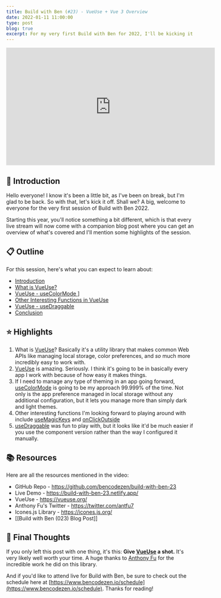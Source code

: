 ```yaml
---
title: Build with Ben (#23) - VueUse + Vue 3 Overview
date: 2022-01-11 11:00:00
type: post
blog: true
excerpt: For my very first Build with Ben for 2022, I'll be kicking it off with a bang by checking out the amazing VueUse library by @antfu!
---
```


<iframe width="560" height="315" src="https://www.youtube.com/embed/2yMlzQsH6F8" title="YouTube video player" frameborder="0" allow="accelerometer; autoplay; clipboard-write; encrypted-media; gyroscope; picture-in-picture" allowfullscreen></iframe>

## 👋 Introduction

Hello everyone! I know it's been a little bit, as I've been on break, but I'm glad to be back. So with that, let's kick it off. Shall we? A big, welcome to everyone for the very first session of Build with Ben 2022.

Starting this year, you'll notice something a bit different, which is that every live stream will now come with a companion blog post where you can get an overview of what's covered and I'll mention some highlights of the session.

## 📋 Outline

For this session, here's what you can expect to learn about:

- [Introduction](https://www.youtube.com/watch?v=2yMlzQsH6F8&t=0s)
- [What is VueUse?](https://www.youtube.com/watch?v=2yMlzQsH6F8&t=86s)
- [VueUse - useColorMode ](https://www.youtube.com/watch?v=2yMlzQsH6F8&t=172s)]
- [Other Interesting Functions in VueUse](https://www.youtube.com/watch?v=2yMlzQsH6F8&t=1678s)
- [VueUse - useDraggable](https://www.youtube.com/watch?v=2yMlzQsH6F8&t=1880s)
- [Conclusion](https://www.youtube.com/watch?v=2yMlzQsH6F8&t=2978s)

## ⭐ Highlights

1. What is [VueUse](https://vueuse.org/)? Basically it's a utility library that makes common Web APIs like managing local storage, color preferences, and <em>so</em> much more incredibly easy to work with.
2. [VueUse](https://vueuse.org/) is amazing. Seriously. I think it's going to be in basically every app I work with because of how easy it makes things.
3. If I need to manage any type of theming in an app going forward, [useColorMode](https://vueuse.org/core/useColorMode/) is going to be my approach 99.999% of the time. Not only is the app preference managed in local storage without any additional configuration, but it lets you manage more than simply dark and light themes.
4. Other interesting functions I'm looking forward to playing around with include [useMagicKeys](https://vueuse.org/core/useMagicKeys/) and [onClickOutside](https://vueuse.org/core/onClickOutside/)
5. [useDraggable](https://vueuse.org/core/useDraggable/) was fun to play with, but it looks like it'd be much easier if you use the component version rather than the way I configured it manually.

## 📚 Resources

Here are all the resources mentioned in the video:

- GitHub Repo - https://github.com/bencodezen/build-with-ben-23
- Live Demo - https://build-with-ben-23.netlify.app/
- VueUse - https://vueuse.org/
- Anthony Fu's Twitter - https://twitter.com/antfu7
- Icones.js Library - https://icones.js.org/
- [[Build with Ben (023) Blog Post]]

## 🤔 Final Thoughts

If you only left this post with one thing, it's this: **Give [VueUse](https://vueuse.org/) a shot.** It's very likely well worth your time. A huge thanks to [Anthony Fu](https://twitter.com/antfu7) for the incredible work he did on this library.

And if you'd like to attend live for Build with Ben, be sure to check out the schedule here at [https://www.bencodezen.io/schedule](https://www.bencodezen.io/schedule). Thanks for reading!
